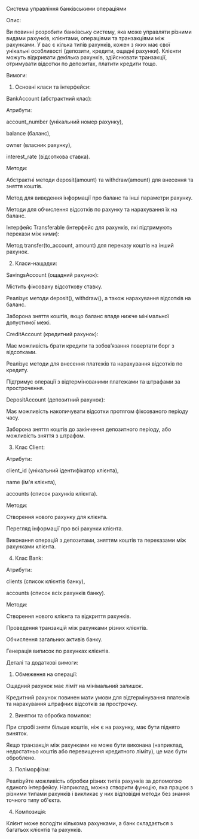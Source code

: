 Система управління банківськими операціями

Опис:

Ви повинні розробити банківську систему, яка може управляти різними видами рахунків, клієнтами, операціями та транзакціями між рахунками. У вас є кілька типів рахунків, кожен з яких має свої унікальні особливості (депозити, кредити, ощадні рахунки). Клієнти можуть відкривати декілька рахунків, здійснювати транзакції, отримувати відсотки по депозитах, платити кредити тощо.

Вимоги:

1. Основні класи та інтерфейси:

BankAccount (абстрактний клас):

Атрибути:

account_number (унікальний номер рахунку),

balance (баланс),

owner (власник рахунку),

interest_rate (відсоткова ставка).


Методи:

Абстрактні методи deposit(amount) та withdraw(amount) для внесення та зняття коштів.

Метод для виведення інформації про баланс та інші параметри рахунку.

Методи для обчислення відсотків по рахунку та нарахування їх на баланс.



Інтерфейс Transferable (інтерфейс для рахунків, які підтримують перекази між ними):

Метод transfer(to_account, amount) для переказу коштів на інший рахунок.




2. Класи-нащадки:

SavingsAccount (ощадний рахунок):

Містить фіксовану відсоткову ставку.

Реалізує методи deposit(), withdraw(), а також нарахування відсотків на баланс.

Заборона зняття коштів, якщо баланс впаде нижче мінімальної допустимої межі.


CreditAccount (кредитний рахунок):

Має можливість брати кредити та зобов’язання повертати борг з відсотками.

Реалізує методи для внесення платежів та нарахування відсотків по кредиту.

Підтримує операції з відтермінованими платежами та штрафами за прострочення.


DepositAccount (депозитний рахунок):

Має можливість накопичувати відсотки протягом фіксованого періоду часу.

Заборона зняття коштів до закінчення депозитного періоду, або можливість зняття з штрафом.




3. Клас Client:

Атрибути:

client_id (унікальний ідентифікатор клієнта),

name (ім'я клієнта),

accounts (список рахунків клієнта).


Методи:

Створення нового рахунку для клієнта.

Перегляд інформації про всі рахунки клієнта.

Виконання операцій з депозитами, зняттям коштів та переказами між рахунками клієнта.




4. Клас Bank:

Атрибути:

clients (список клієнтів банку),

accounts (список всіх рахунків банку).


Методи:

Створення нового клієнта та відкриття рахунків.

Проведення транзакцій між рахунками різних клієнтів.

Обчислення загальних активів банку.

Генерація виписок по рахунках клієнтів.





Деталі та додаткові вимоги:

1. Обмеження на операції:

Ощадний рахунок має ліміт на мінімальний залишок.

Кредитний рахунок повинен мати умови для відтермінування платежів та нарахування штрафних відсотків за прострочку.



2. Винятки та обробка помилок:

При спробі зняти більше коштів, ніж є на рахунку, має бути піднято виняток.

Якщо транзакція між рахунками не може бути виконана (наприклад, недостатньо коштів або перевищення кредитного ліміту), це має бути оброблено.



3. Поліморфізм:

Реалізуйте можливість обробки різних типів рахунків за допомогою єдиного інтерфейсу. Наприклад, можна створити функцію, яка працює з різними типами рахунків і викликає у них відповідні методи без знання точного типу об'єкта.



4. Композиція:

Клієнт може володіти кількома рахунками, а банк складається з багатьох клієнтів та рахунків.